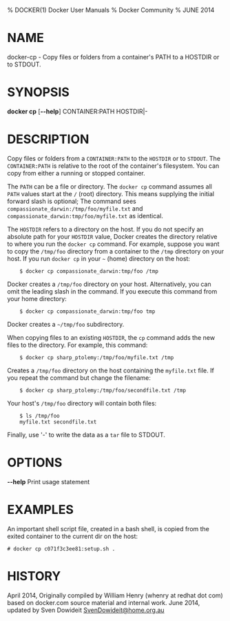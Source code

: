 % DOCKER(1) Docker User Manuals
% Docker Community
% JUNE 2014
# NAME
docker-cp - Copy files or folders from a container's PATH to a HOSTDIR
or to STDOUT.

# SYNOPSIS
**docker cp**
[**--help**]
CONTAINER:PATH HOSTDIR|-

# DESCRIPTION

Copy files or folders from a `CONTAINER:PATH` to the `HOSTDIR` or to `STDOUT`.
The `CONTAINER:PATH` is relative to the root of the container's filesystem. You
can copy from either a running or stopped container.

The `PATH` can be a file or directory. The `docker cp` command assumes all
`PATH` values start at the `/` (root) directory. This means supplying the
initial forward slash is optional; The command sees
`compassionate_darwin:/tmp/foo/myfile.txt` and
`compassionate_darwin:tmp/foo/myfile.txt` as identical.

The `HOSTDIR` refers to a directory on the host. If you do not specify an
absolute path for your `HOSTDIR` value, Docker creates the directory relative to
where you run the `docker cp` command. For example, suppose you want to copy the
`/tmp/foo` directory from a container to the `/tmp` directory on your host. If
you run `docker cp` in your `~` (home) directory on the host:

		$ docker cp compassionate_darwin:tmp/foo /tmp

Docker creates a `/tmp/foo` directory on your host. Alternatively, you can omit
the leading slash in the command. If you execute this command from your home directory:

		$ docker cp compassionate_darwin:tmp/foo tmp

Docker creates a `~/tmp/foo` subdirectory.

When copying files to an existing `HOSTDIR`, the `cp` command adds the new files to
the directory. For example, this command:

		$ docker cp sharp_ptolemy:/tmp/foo/myfile.txt /tmp

Creates a `/tmp/foo` directory on the host containing the `myfile.txt` file. If
you repeat the command but change the filename:

		$ docker cp sharp_ptolemy:/tmp/foo/secondfile.txt /tmp

Your host's `/tmp/foo` directory will contain both files:

		$ ls /tmp/foo
		myfile.txt secondfile.txt

Finally, use '-' to write the data as a `tar` file to STDOUT.

# OPTIONS
**--help**
  Print usage statement

# EXAMPLES
An important shell script file, created in a bash shell, is copied from
the exited container to the current dir on the host:

    # docker cp c071f3c3ee81:setup.sh .

# HISTORY
April 2014, Originally compiled by William Henry (whenry at redhat dot com)
based on docker.com source material and internal work.
June 2014, updated by Sven Dowideit <SvenDowideit@home.org.au>
